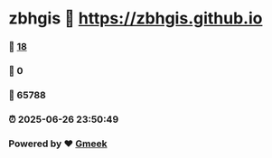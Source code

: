 # zbhgis :link: https://zbhgis.github.io 
### :page_facing_up: [18](https://zbhgis.github.io/tag.html) 
### :speech_balloon: 0 
### :hibiscus: 65788 
### :alarm_clock: 2025-06-26 23:50:49 
### Powered by :heart: [Gmeek](https://github.com/Meekdai/Gmeek)
